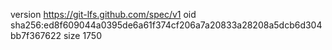 version https://git-lfs.github.com/spec/v1
oid sha256:ed8f609044a0395de6a61f374cf206a7a20833a28208a5dcb6d304bb7f367622
size 1750

